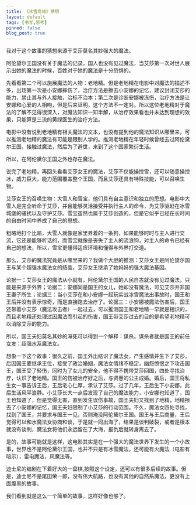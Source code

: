 ```yaml
---
title: 《冰雪奇缘》猜想
layout: default
tags: [书写,思考]
pinned: false
blog_post: true
---
```



我对于这个故事的猜想来源于艾莎莫名其妙强大的魔法。

阿伦黛尔王国没有关于魔法的记录，国人也没有见过魔法，当艾莎第一次对世人展示出她的魔法的时候，百姓对于她的魔法是十分恐惧的。

先看看第二个可以施展魔法的人物：老地精。但是老地精在电影中对魔法的描述不多，出场第一次是小安娜摔伤了，治疗方法是擦去小安娜的记忆，建议封闭艾莎的能力，禁止其与外人接触，治标不治本；第二次是诊断安娜被冻伤，治疗方法是让安娜和心爱的人相吻，但是后来证明，这个方法不一定对。所以这位老地精对于魔法的了解不见得很深入，对魔法知识一知半解，从治疗效果看也并未达到理想的效果，只能算是三流的黄绿医生的治疗方法。

电影中没有说到老地精有相关魔法的文本，也没有提到他的魔法知识从哪里来，可以推测老地精的魔法有可能是跟别人学的。推测老地精在年轻时候曾经去过阿伦黛尔王国，接触过魔法，然后为了避世，来到了这个国家繁衍生活。

所以，在阿伦黛尔王国之外也存在魔法。

说完了老地精，再回头看看艾莎女王的魔法，艾莎不仅能操控雪，还可以随意操控冰，威力巨大，能力范围覆盖整个王国，而且艾莎还具有特殊技能，可以召唤生物。

艾莎女王的召唤生物：大雪人和雪宝，他们具有自主意识和独立的思想。电影中大雪人是完全听命于艾莎，并且能够灵活接受并执行主人的命令，为艾莎驱赶在冰雪城堡的骚扰以及守护艾莎。雪宝虽然也属于艾莎创造的，但是它似乎已经在长时间的自由时间中养成了自己的思想。

粗略地打个比喻，大雪人就像是家里养着的一条狗，如果能够时时与主人进行交流，它还是能够听话的，而雪宝就像是丧失了主人的流浪狗，对主人的命令已经有自己的想法，所以，雪宝更懂得适应环境和懂得与外界打交道。

那么，艾莎的魔法究竟是从哪里来的？我做个大胆的推测：艾莎女王是阿伦黛尔国王与某个超强水魔法女的结晶，艾莎女王继承了她妈妈的强大魔法基因。

论据一：艾莎女王的魔法从小就有，阿伦黛尔王国的人民自古就没有见过魔法，只能是来源于外界；论据二：安娜同是国王的女儿，她却没有魔法，可见艾莎并非国王妻子所生；论据三：当小艾莎在和小安娜一起玩实战冰雪魔法出事故时，国王和王后并没有表示惊奇，而是直接跑去治疗了。论据三：小安娜被魔法伤害后，国王还带着小艾莎（魔法攻击者）一起过去，可以推测国王和老地精一早就是相识的，而且老地精还处理过因魔法而引起的伤害，国王带艾莎过去的目的是希望老地精可以消除艾莎的能力。

所以，国王夫妇莫名其妙的淹死可以得到一个解释：谋杀。谋杀者就是国王的前任女友：超强水系魔法女。

想象一下这个故事：很久之前，国王外出结识了魔法女，产生感情并生下了艾莎，后因国王要继承王位，接受了政治婚姻，魔法女情绪不稳定，幽怨愤恨之下攻击国王，国王受了轻伤，同时为了女儿的安全，他不得不携带艾莎回国，四处寻找治疗，认识了老地精。国王的伤被治疗好之后，与贤惠的公主成婚。婚后，国王将私生女一事告诉王后，王后宅心仁厚，承认了艾莎。过了几年，王后生下小安娜，此后生活风平浪静。小艾莎长大一点后发现了自己的魔法能力，小安娜也知道了，国王也知道了，但是觉得无害，直到发生误伤事故，国王夫妇又找到了地精，地精擦去了小安娜的记忆，国王夫妇限制了小艾莎的行动范围。不久，魔法女四处寻找，找到了国王，并要求与国王一见，否则淹没阿伦黛尔王国。国王与王后商量，王后觉得可以和水魔法女协商和谈，于是就一同出海了，结果是谈判破裂，或者是根本就没有谈判，魔法女将他们永远留在了大海，报仇后就转身离去了。

是的，故事可能就是这样，这电影其实是在一个强大的魔法世界下发生的一个小故事，世界也不是阿伦黛尔王国，也并不只是有冰雪魔法，还可能有火魔法（电影有暗示），雷电魔法，风魔法等。

迪士尼的编剧在下着好大的一盘棋,按照这个设定，还可以有很多后续的故事。但是，迪士尼不是尾田荣一郎，没有伟大航路，也没有其他的自然系魔法，更没有上面腹黑的故事。

我们看到就是这么一个简单的故事，这样好像也够了。




